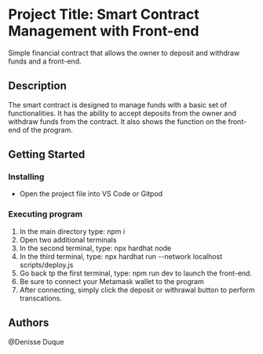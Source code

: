 # Project Title: Smart Contract Management with Front-end

Simple financial contract that allows the owner to deposit and withdraw funds and a front-end.

## Description

The smart contract is designed to manage funds with a basic set of functionalities. 
It has the ability to accept deposits from the owner and withdraw funds from the contract.
It also shows the function on the front-end of the program.

## Getting Started

### Installing

* Open the project file into VS Code or Gitpod

### Executing program

1. In the main directory type: npm i
2. Open two additional terminals 
3. In the second terminal, type: npx hardhat node
4. In the third terminal, type: npx hardhat run --network localhost scripts/deploy.js
5. Go back tp the first terminal, type: npm run dev to launch the front-end.
6. Be sure to connect your Metamask wallet to the program
7. After connecting, simply click the deposit or withrawal button to perform transcations.

## Authors
@Denisse Duque
